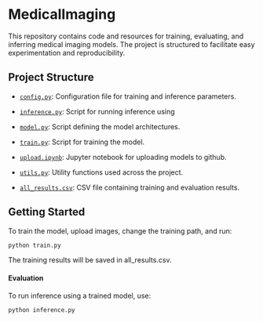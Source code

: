 # MedicalImaging

This repository contains code and resources for training, evaluating, and inferring medical imaging models. The project is structured to facilitate easy experimentation and reproducibility.

## Project Structure

- [`config.py`](command:_github.copilot.openRelativePath?%5B%7B%22scheme%22%3A%22file%22%2C%22authority%22%3A%22%22%2C%22path%22%3A%22%2FUsers%2Fsfriedman%2FMedicalImaging%2Fconfig.py%22%2C%22query%22%3A%22%22%2C%22fragment%22%3A%22%22%7D%2C%222bc3c7aa-29f8-4417-b94a-a069cc9440d7%22%5D "/Users/sfriedman/MedicalImaging/config.py"): Configuration file for training and inference parameters.

- [`inference.py`](command:_github.copilot.openRelativePath?%5B%7B%22scheme%22%3A%22file%22%2C%22authority%22%3A%22%22%2C%22path%22%3A%22%2FUsers%2Fsfriedman%2FMedicalImaging%2Finference.py%22%2C%22query%22%3A%22%22%2C%22fragment%22%3A%22%22%7D%2C%222bc3c7aa-29f8-4417-b94a-a069cc9440d7%22%5D "/Users/sfriedman/MedicalImaging/inference.py"): Script for running inference using 
- [`model.py`](command:_github.copilot.openRelativePath?%5B%7B%22scheme%22%3A%22file%22%2C%22authority%22%3A%22%22%2C%22path%22%3A%22%2FUsers%2Fsfriedman%2FMedicalImaging%2Fmodel.py%22%2C%22query%22%3A%22%22%2C%22fragment%22%3A%22%22%7D%2C%222bc3c7aa-29f8-4417-b94a-a069cc9440d7%22%5D "/Users/sfriedman/MedicalImaging/model.py"): Script defining the model architectures.
- [`train.py`](command:_github.copilot.openRelativePath?%5B%7B%22scheme%22%3A%22file%22%2C%22authority%22%3A%22%22%2C%22path%22%3A%22%2FUsers%2Fsfriedman%2FMedicalImaging%2Ftrain.py%22%2C%22query%22%3A%22%22%2C%22fragment%22%3A%22%22%7D%2C%222bc3c7aa-29f8-4417-b94a-a069cc9440d7%22%5D "/Users/sfriedman/MedicalImaging/train.py"): Script for training the model.
- [`upload.ipynb`](command:_github.copilot.openRelativePath?%5B%7B%22scheme%22%3A%22file%22%2C%22authority%22%3A%22%22%2C%22path%22%3A%22%2FUsers%2Fsfriedman%2FMedicalImaging%2Fupload.ipynb%22%2C%22query%22%3A%22%22%2C%22fragment%22%3A%22%22%7D%2C%222bc3c7aa-29f8-4417-b94a-a069cc9440d7%22%5D "/Users/sfriedman/MedicalImaging/upload.ipynb"): Jupyter notebook for uploading models to github.
- [`utils.py`](command:_github.copilot.openRelativePath?%5B%7B%22scheme%22%3A%22file%22%2C%22authority%22%3A%22%22%2C%22path%22%3A%22%2FUsers%2Fsfriedman%2FMedicalImaging%2Futils.py%22%2C%22query%22%3A%22%22%2C%22fragment%22%3A%22%22%7D%2C%222bc3c7aa-29f8-4417-b94a-a069cc9440d7%22%5D "/Users/sfriedman/MedicalImaging/utils.py"): Utility functions used across the project.
- [`all_results.csv`](command:_github.copilot.openRelativePath?%5B%7B%22scheme%22%3A%22file%22%2C%22authority%22%3A%22%22%2C%22path%22%3A%22%2FUsers%2Fsfriedman%2FMedicalImaging%2Fall_results.csv%22%2C%22query%22%3A%22%22%2C%22fragment%22%3A%22%22%7D%2C%222bc3c7aa-29f8-4417-b94a-a069cc9440d7%22%5D "/Users/sfriedman/MedicalImaging/all_results.csv"): CSV file containing training and evaluation results.
## Getting Started

To train the model, upload images, change the training path, and run:
```sh
python train.py
```
The training results will be saved in all_results.csv.

#### Evaluation

To run inference using a trained model, use:
```sh
python inference.py
```
